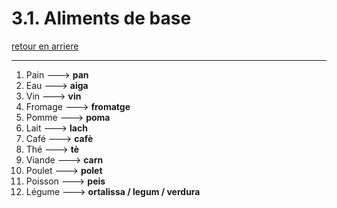 # 3.1. Aliments de base

[retour en arriere](../../../menu_fiches.md)

---

1. Pain  ---> **pan**
2. Eau  ---> **aiga**
3. Vin  ---> **vin**
4. Fromage  ---> **fromatge**
5. Pomme  ---> **poma**
6. Lait  ---> **lach**
7. Café  ---> **cafè**
8. Thé  ---> **tè**
9. Viande  ---> **carn**
10. Poulet  ---> **polet**
11. Poisson  ---> **peis**
12. Légume  ---> **ortalissa / legum / verdura**